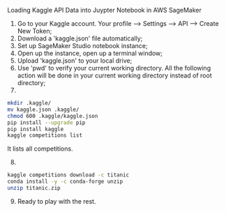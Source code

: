 Loading Kaggle API Data into Juypter Notebook in AWS SageMaker

1. Go to your Kaggle account. Your profile --> Settings --> API --> Create New Token; 
2. Download a 'kaggle.json' file automatically; 
3. Set up SageMaker Studio notebook instance;
4. Open up the instance, open up a terminal window; 
5. Upload 'kaggle.json' to your local drive;
6. Use 'pwd' to verify your current working directory. All the following action will be done in your current working directory instead of root directory;
7. 
```bash
mkdir .kaggle/
mv kaggle.json .kaggle/
chmod 600 .kaggle/kaggle.json
pip install --upgrade pip
pip install kaggle
kaggle competitions list
```
It lists all competitions. 

8. 
```bash
kaggle competitions download -c titanic
conda install -y -c conda-forge unzip
unzip titanic.zip
```
9. Ready to play with the rest. 

